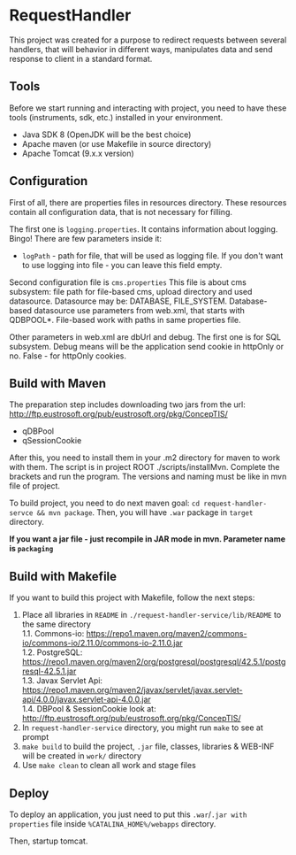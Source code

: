 # RequestHandler

This project was created for a purpose to
redirect requests between several handlers,
that will behavior in different ways, manipulates data and send response
to client in a standard format.

## Tools

Before we start running and interacting with project, you need to have
these tools (instruments, sdk, etc.) installed in your environment.

- Java SDK 8 (OpenJDK will be the best choice)
- Apache maven (or use Makefile in source directory)
- Apache Tomcat (9.x.x version)

## Configuration

First of all, there are properties files in resources directory.
These resources contain all configuration data, that is not necessary for filling.

The first one is `logging.properties`.
It contains information about logging. Bingo!
There are few parameters inside it:

- `logPath` - path for file, that will be used as logging file.
  If you don't want to use logging into file - you can leave this field empty.
  
Second configuration file is `cms.properties`
This file is about cms subsystem: file path for file-based cms, upload directory and used datasource.
Datasource may be: DATABASE, FILE_SYSTEM.
Database-based datasource use parameters from web.xml, that starts with QDBPOOL*.
File-based work with paths in same properties file.

Other parameters in web.xml are dbUrl and debug. The first one is for SQL subsystem. 
Debug means will be the application send cookie in httpOnly or no. False - for httpOnly cookies.

## Build with Maven

The preparation step includes downloading two jars from the url: 
http://ftp.eustrosoft.org/pub/eustrosoft.org/pkg/ConcepTIS/
- qDBPool
- qSessionCookie

After this, you need to install them in your .m2 directory for maven to work with them.
The script is in project ROOT ./scripts/installMvn. Complete the brackets and run the program. 
The versions and naming must be like in mvn file of project.

To build project, you need to do next maven goal:
`cd request-handler-servce && mvn package`.
Then, you will have `.war` package in `target` directory.

**If you want a jar file - just recompile in JAR mode in mvn. Parameter name is `packaging`**

## Build with Makefile

If you want to build this project with Makefile, follow the next steps:

1. Place all libraries in `README` in `./request-handler-service/lib/README` to the same directory \
  1.1. Commons-io: https://repo1.maven.org/maven2/commons-io/commons-io/2.11.0/commons-io-2.11.0.jar \
  1.2. PostgreSQL: https://repo1.maven.org/maven2/org/postgresql/postgresql/42.5.1/postgresql-42.5.1.jar \
  1.3. Javax Servlet Api: https://repo1.maven.org/maven2/javax/servlet/javax.servlet-api/4.0.0/javax.servlet-api-4.0.0.jar \
  1.4. DBPool & SessionCookie look at: http://ftp.eustrosoft.org/pub/eustrosoft.org/pkg/ConcepTIS/
2. In `request-handler-service` directory, you might run `make` to see at prompt
3. `make build` to build the project, `.jar` file, classes, libraries & WEB-INF will be created in `work/` directory
4. Use `make clean` to clean all work and stage files

## Deploy

To deploy an application, you just need to put this `.war`/`.jar with properties` file inside
`%CATALINA_HOME%/webapps` directory.

Then, startup tomcat.